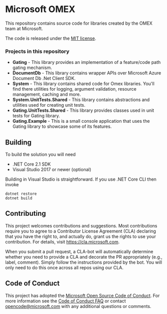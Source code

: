 # Microsoft OMEX

This repository contains source code for libraries created by the OMEX team at Microsoft.

The code is released under the [MIT license](https://github.com/microsoft/Omex/blob/master/LICENSE).

### Projects in this repository

* __Gating__ - This library provides an implementation of a feature/code path gating mechanism.
* __DocumentDb__ - This library contains wrapper APIs over Microsoft Azure Document Db .Net Client SDK.
* __System__ - This library contains shared code for Omex libraries. You'll find there utilities for logging,
argument validation, resource management, caching and more.
* __System.UnitTests.Shared__ - This library contains abstractions and utilities used for creating unit tests.
* __Gating.UnitTests.Shared__ - This library provides classes used in unit tests for Gating library.
* __Gating.Example__ - This is a small console application that uses the Gating library to showcase some of its features.

## Building

To build the solution you will need

* .NET Core 2.1 SDK
* Visual Studio 2017 or newer (optional)

Building in Visual Studio is straightforward. If you use .NET Core CLI then invoke

    dotnet restore
    dotnet build

## Contributing

This project welcomes contributions and suggestions.  Most contributions require you to agree to a
Contributor License Agreement (CLA) declaring that you have the right to, and actually do, grant us
the rights to use your contribution. For details, visit https://cla.microsoft.com.

When you submit a pull request, a CLA-bot will automatically determine whether you need to provide
a CLA and decorate the PR appropriately (e.g., label, comment). Simply follow the instructions
provided by the bot. You will only need to do this once across all repos using our CLA.

## Code of Conduct

This project has adopted the [Microsoft Open Source Code of Conduct](https://opensource.microsoft.com/codeofconduct/).
For more information see the [Code of Conduct FAQ](https://opensource.microsoft.com/codeofconduct/faq/) or
contact [opencode@microsoft.com](mailto:opencode@microsoft.com) with any additional questions or comments.

